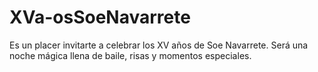 # XVa-osSoeNavarrete
Es un placer invitarte a celebrar los XV años de Soe Navarrete. Será una noche mágica llena de baile, risas y momentos especiales.

